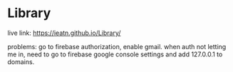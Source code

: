 # Library
live link: https://ieatn.github.io/Library/

problems:
go to firebase authorization, enable gmail.
when auth not letting me in, need to go to firebase google console settings and add 127.0.0.1 to domains.
